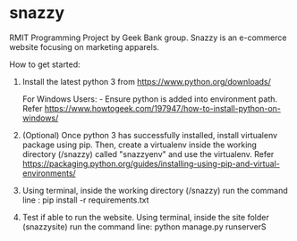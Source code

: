 # snazzy
RMIT Programming Project by Geek Bank group.
Snazzy is an e-commerce website focusing on marketing apparels.

How to get started:
1. Install the latest python 3 from https://www.python.org/downloads/
    
    For Windows Users:
        - Ensure python is added into environment path. Refer https://www.howtogeek.com/197947/how-to-install-python-on-windows/
        
2. (Optional) Once python 3 has successfully installed, install virtualenv package using pip. Then, create a virtualenv inside the working directory (/snazzy) called "snazzyenv" and use the virtualenv. Refer https://packaging.python.org/guides/installing-using-pip-and-virtual-environments/

3. Using terminal, inside the working directory (/snazzy) run the command line : pip install -r requirements.txt

4. Test if able to run the website. Using terminal, inside the site folder (snazzysite) run the command line: python manage.py runserverS
